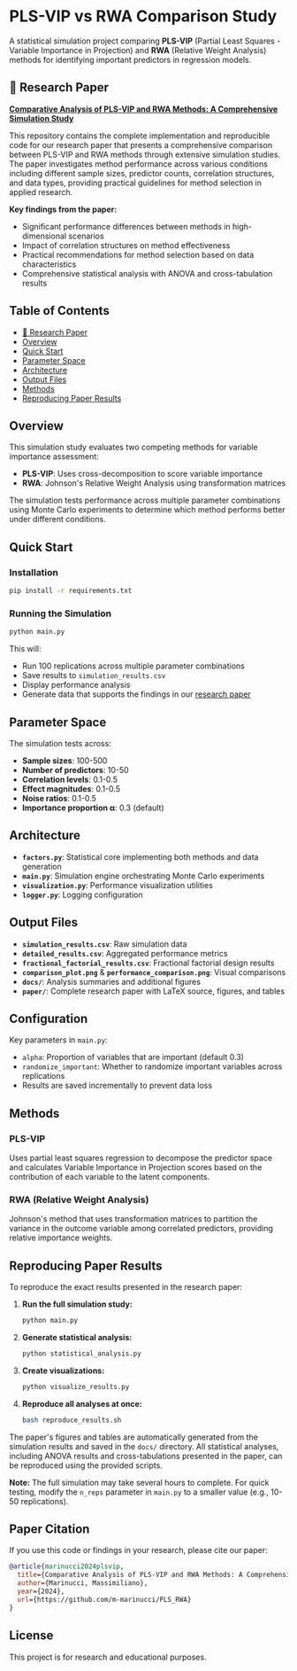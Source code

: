# PLS-VIP vs RWA Comparison Study

A statistical simulation project comparing **PLS-VIP** (Partial Least Squares - Variable Importance in Projection) and **RWA** (Relative Weight Analysis) methods for identifying important predictors in regression models.

## 📄 Research Paper

**[Comparative Analysis of PLS-VIP and RWA Methods: A Comprehensive Simulation Study](paper/main.pdf)**

This repository contains the complete implementation and reproducible code for our research paper that presents a comprehensive comparison between PLS-VIP and RWA methods through extensive simulation studies. The paper investigates method performance across various conditions including different sample sizes, predictor counts, correlation structures, and data types, providing practical guidelines for method selection in applied research.

**Key findings from the paper:**
- Significant performance differences between methods in high-dimensional scenarios
- Impact of correlation structures on method effectiveness
- Practical recommendations for method selection based on data characteristics
- Comprehensive statistical analysis with ANOVA and cross-tabulation results

## Table of Contents

- [📄 Research Paper](#-research-paper)
- [Overview](#overview)
- [Quick Start](#quick-start)
- [Parameter Space](#parameter-space)
- [Architecture](#architecture)
- [Output Files](#output-files)
- [Methods](#methods)
- [Reproducing Paper Results](#reproducing-paper-results)

## Overview

This simulation study evaluates two competing methods for variable importance assessment:

- **PLS-VIP**: Uses cross-decomposition to score variable importance
- **RWA**: Johnson's Relative Weight Analysis using transformation matrices

The simulation tests performance across multiple parameter combinations using Monte Carlo experiments to determine which method performs better under different conditions.

## Quick Start

### Installation

```bash
pip install -r requirements.txt
```

### Running the Simulation

```bash
python main.py
```

This will:
- Run 100 replications across multiple parameter combinations
- Save results to `simulation_results.csv`
- Display performance analysis
- Generate data that supports the findings in our [research paper](paper/main.pdf)

## Parameter Space

The simulation tests across:
- **Sample sizes**: 100-500
- **Number of predictors**: 10-50
- **Correlation levels**: 0.1-0.5
- **Effect magnitudes**: 0.1-0.5
- **Noise ratios**: 0.1-0.5
- **Importance proportion α**: 0.3 (default)

## Architecture

- **`factors.py`**: Statistical core implementing both methods and data generation
- **`main.py`**: Simulation engine orchestrating Monte Carlo experiments
- **`visualization.py`**: Performance visualization utilities
- **`logger.py`**: Logging configuration

## Output Files

- **`simulation_results.csv`**: Raw simulation data
- **`detailed_results.csv`**: Aggregated performance metrics
- **`fractional_factorial_results.csv`**: Fractional factorial design results
- **`comparison_plot.png`** & **`performance_comparison.png`**: Visual comparisons
- **`docs/`**: Analysis summaries and additional figures
- **`paper/`**: Complete research paper with LaTeX source, figures, and tables

## Configuration

Key parameters in `main.py`:
- `alpha`: Proportion of variables that are important (default 0.3)
- `randomize_important`: Whether to randomize important variables across replications
- Results are saved incrementally to prevent data loss

## Methods

### PLS-VIP
Uses partial least squares regression to decompose the predictor space and calculates Variable Importance in Projection scores based on the contribution of each variable to the latent components.

### RWA (Relative Weight Analysis)
Johnson's method that uses transformation matrices to partition the variance in the outcome variable among correlated predictors, providing relative importance weights.

## Reproducing Paper Results

To reproduce the exact results presented in the research paper:

1. **Run the full simulation study:**
   ```bash
   python main.py
   ```

2. **Generate statistical analysis:**
   ```bash
   python statistical_analysis.py
   ```

3. **Create visualizations:**
   ```bash
   python visualize_results.py
   ```

4. **Reproduce all analyses at once:**
   ```bash
   bash reproduce_results.sh
   ```

The paper's figures and tables are automatically generated from the simulation results and saved in the `docs/` directory. All statistical analyses, including ANOVA results and cross-tabulations presented in the paper, can be reproduced using the provided scripts.

**Note:** The full simulation may take several hours to complete. For quick testing, modify the `n_reps` parameter in `main.py` to a smaller value (e.g., 10-50 replications).

## Paper Citation

If you use this code or findings in your research, please cite our paper:

```bibtex
@article{marinucci2024plsvip,
  title={Comparative Analysis of PLS-VIP and RWA Methods: A Comprehensive Simulation Study},
  author={Marinucci, Massimiliano},
  year={2024},
  url={https://github.com/m-marinucci/PLS_RWA}
}
```

## License

This project is for research and educational purposes.